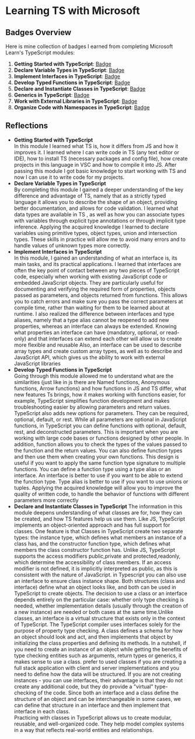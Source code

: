 # Learning TS with Microsoft

## Badges Overview

Here is mine collection of badges I earned from completing Microsoft Learn's TypeScript modules:

1. **Getting Started with TypeScript**: [Badge](https://learn.microsoft.com/api/achievements/share/en-us/SvetaIlina-5865/HYLHV2A8?sharingId=CF3D41B4AA8478B9)
2. **Declare Variable Types in TypeScript**: [Badge](https://learn.microsoft.com/api/achievements/share/en-us/SvetaIlina-5865/FZ9FFA8X?sharingId=CF3D41B4AA8478B9)
3. **Implement Interfaces in TypeScript**: [Badge](https://learn.microsoft.com/api/achievements/share/en-us/SvetaIlina-5865/PTZJDVV4?sharingId=CF3D41B4AA8478B9)
4. **Develop Typed Functions in TypeScript**: [Badge](https://learn.microsoft.com/api/achievements/share/en-us/SvetaIlina-5865/7ENQ6RPZ?sharingId=CF3D41B4AA8478B9)
5. **Declare and Instantiate Classes in TypeScript**: [Badge](https://learn.microsoft.com/api/achievements/share/en-us/SvetaIlina-5865/WACAPLUN?sharingId=CF3D41B4AA8478B9)
6. **Generics in TypeScript**: [Badge]()
7. **Work with External Libraries in TypeScript**: [Badge]()
8. **Organize Code with Namespaces in TypeScript**: [Badge]()

## Reflections

- **Getting Started with TypeScript**  
  In this module I learned what TS is, how it differs from JS and how it improves it.
  I learned where I can write code in TS (any text editor or IDE), how to install TS (necessary packages and config file), how create projects in this language in VSC and how to compile it into JS.
  After passing this module I got basic knowledge to start working with TS and now I can use it to write code for my projects.
- **Declare Variable Types in TypeScript**  
  By completing this module I gained a deeper understanding of the key difference and advantage of TS, namely that as a strictly typed language it allows you to describe the shape of an object, providing better documentation, and allows for code validation.
  I learned what data types are available in TS , as well as how you can associate types with variables through explicit type annotations or through implicit type inference.
  Applying the acquired knowledge I learned to declare variables using primitive types, object types, union and intersection types.
  These skills in practice will allow me to avoid many errors and to handle values of unknown types more correctly.
- **Implement Interfaces in TypeScript**  
  In this module, I gained an understanding of what an interface is, its main tasks, and its practical applications.
  I learned that interfaces are often the key point of contact between any two pieces of TypeScript code, especially when working with existing JavaScript code or embedded JavaScript objects.
  They are particularly useful for documenting and verifying the required form of properties, objects passed as parameters, and objects returned from functions. This allows you to catch errors and make sure you pass the correct parameters at compile time, rather than waiting for them to be learned about at runtime.
  I also realized the difference between interfaces and type aliases, namely that a type alias cannot be reopened to add new properties, whereas an interface can always be extended.
  Knowing what properties an interface can have (mandatory, optional, or read-only) and that interfaces can extend each other will allow us to create more flexible and reusable Also, an interface can be used to describe array types and create custom array types, as well as to describe and JavaScript API, which gives us the ability to work with external JavaScript libraries
- **Develop Typed Functions in TypeScript**  
  Going through this module allowed me to understand what are the similarities (just like in js there are Named functions, Anonymous functions, Arrow functions)
  and how functions in JS and TS differ, what new features Ts brings, how it makes working with functions easier,
  for example, TypeScript simplifies function development and makes troubleshooting easier by allowing parameters and return values.
  TypeScript also adds new options for parameters. They can be required, optional, default, or rest.
  While all parameters are optional in JavaScript functions, in TypeScript you can define functions with optional, default, rest, and deconstructed parameters.
  This is important when you are working with large code bases or functions designed by other people.
  In addition, function allows you to check the types of the values passed to the function and the return values.
  You can also define function types and then use them when creating your own functions.
  This design is useful if you want to apply the same function type signature to multiple functions.
  You can define a function type using a type alias or an interface. An interface is better to use if you want to be able to extend the function type.
  Type alias is better to use if you want to use unions or tuples.
  Applying the acquired knowledge will allow you to improve the quality of written code, to handle the behavior of functions with different parameters more correctly
- **Declare and Instantiate Classes in TypeScript**
  The information in this module deepens understanding of what classes are for, how they can be created, and how TS features help us use them.
  Like JS, TypeScript implements an object-oriented approach and has full support for classes.
  One feature is that Classes in TypeScript create two separate types: the instance type, which defines what members an instance of a class has, and the constructor function type, which defines what members the class constructor function has. Unlike JS, TypeScript supports the access modifiers public,private and protected,readonly, which determine the accessibility of class members. If an access modifier is not defined, it is implicitly interpreted as public, as this is consistent with the nature of JavaScript.
  in Typescript you can also use an interface to ensure class instance shape.
  Both structures (class and interface) define what an object looks like, and both can be used in TypeScript to create objects.
  The decision to use a class or an interface depends entirely on the particular case: whether only type checking is needed, whether implementation details (usually through the creation of a new instance) are needed
  or both cases at the same time.Unlike classes, an interface is a virtual structure that exists only in the context of TypeScript.
  The TypeScript compiler uses interfaces solely for the purpose of property type checking.
  A class defines a schema for how an object should look and act, and then implements that object by initializing the class properties and defining its methods.
  In a nutshell, if you need to create an instance of an object while getting the benefits of type checking entities such as arguments,
  return types or generics, it makes sense to use a class.
  prefer to used classes if you are creating a full stack application with client and server implementations and
  you need to define how the data will be structured.
  If you are not creating instances - you can use interfaces, their advantage is that they do not create any additional code,
  but they do provide a "virtual" type-checking of the code.
  Since both an interface and a class define the structure of an object and can be interchangeable in some cases, we can define that structure in an interface and then implement that interface in each class.  
   Practicing with classes in TypeScript allows us to create modular, reusable, and well-organized code.
  They help model complex systems in a way that reflects real-world entities and relationships.

